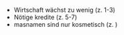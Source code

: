 - Wirtschaft wächst zu wenig (z. 1-3)
- Nötige kredite (z. 5-7)
- masnamen sind nur kosmetisch (z. )